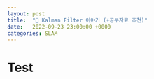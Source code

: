 ```yaml
---
layout: post
title:  "🌈 Kalman Filter 이야기 (+공부자료 추천)"
date:   2022-09-23 23:00:00 +0000
categories: SLAM 
---
```


# Test 
